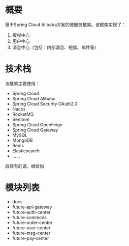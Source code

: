 # 概要

基于Spring Cloud Alibaba方案的微服务框架。该框架实现了：

1. 授权中心
2. 用户中心
3. 消息中心（包括：内部消息、短信、邮件等）

# 技术栈

该框架主要使用：

- Spring Cloud
- Spring Cloud Alibaba
- Spring Cloud Security OAuth2.0
- Nacos
- RocketMQ
- Sentinel
- Spring Cloud OpenFeign
- Spring Cloud Gateway
- MySQL
- MongoDB
- Redis
- Elasticsearch
- ……

后续有的话，继续加

# 模块列表

- docs
- future-api-gateway
- future-auth-center
- future-commons
- future-order-center
- future-user-center
- future-msg-center
- future-pay-center

